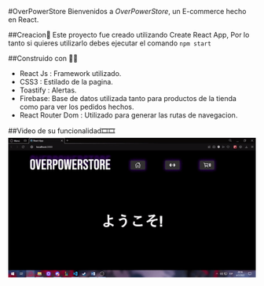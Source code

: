 #OverPowerStore
Bienvenidos a *OverPowerStore*, un E-commerce hecho en React.

##Creacion🤖
Este proyecto fue creado utilizando Create React App, Por lo tanto si quieres utilizarlo debes ejecutar el comando 
`npm start`


##Construido con 👨‍💻
- React Js : Framework utilizado.
- CSS3 : Estilado de la pagina.
- Toastify : Alertas.
- Firebase: Base de datos utilizada tanto para productos de la tienda como para ver los pedidos hechos.
- React Router Dom : Utilizado para generar las rutas de navegacion.

##Video de su funcionalidad🎞🎞
![Demostracion de la funcionalidad de la pagina](/public/muestra.gif)
